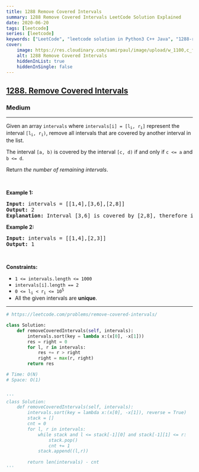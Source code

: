 ```yaml
---
title: 1288 Remove Covered Intervals
summary: 1288 Remove Covered Intervals LeetCode Solution Explained
date: 2020-06-20
tags: [leetcode]
series: [leetcode]
keywords: ["LeetCode", "leetcode solution in Python3 C++ Java", "1288-remove-covered-intervals LeetCode Solution Explained"]
cover:
    image: https://res.cloudinary.com/samirpaul/image/upload/w_1100,c_fit,co_rgb:FFFFFF,l_text:Arial_75_bold:1288 Remove Covered Intervals - Solution Explained/problem-solving.webp
    alt: 1288 Remove Covered Intervals
    hiddenInList: true
    hiddenInSingle: false
---
```



<h2><a href="https://leetcode.com/problems/remove-covered-intervals/">1288. Remove Covered Intervals</a></h2><h3>Medium</h3><hr><div><p>Given an array <code>intervals</code> where <code>intervals[i] = [l<sub>i</sub>, r<sub>i</sub>]</code> represent the interval <code>[l<sub>i</sub>, r<sub>i</sub>)</code>, remove all intervals that are covered by another interval in the list.</p>

<p>The interval <code>[a, b)</code> is covered by the interval <code>[c, d)</code> if and only if <code>c &lt;= a</code> and <code>b &lt;= d</code>.</p>

<p>Return <em>the number of remaining intervals</em>.</p>

<p>&nbsp;</p>
<p><strong class="example">Example 1:</strong></p>

<pre><strong>Input:</strong> intervals = [[1,4],[3,6],[2,8]]
<strong>Output:</strong> 2
<strong>Explanation:</strong> Interval [3,6] is covered by [2,8], therefore it is removed.
</pre>

<p><strong class="example">Example 2:</strong></p>

<pre><strong>Input:</strong> intervals = [[1,4],[2,3]]
<strong>Output:</strong> 1
</pre>

<p>&nbsp;</p>
<p><strong>Constraints:</strong></p>

<ul>
	<li><code>1 &lt;= intervals.length &lt;= 1000</code></li>
	<li><code>intervals[i].length == 2</code></li>
	<li><code>0 &lt;= l<sub>i</sub> &lt; r<sub>i</sub> &lt;= 10<sup>5</sup></code></li>
	<li>All the given intervals are <strong>unique</strong>.</li>
</ul>
</div>

---




```python
# https://leetcode.com/problems/remove-covered-intervals/

class Solution:
    def removeCoveredIntervals(self, intervals):
        intervals.sort(key = lambda x:(x[0], -x[1]))
        res = right = 0
        for l, r in intervals:
            res += r > right
            right = max(r, right)
        return res

# Time: O(N)
# Space: O(1)
    

'''
class Solution:
    def removeCoveredIntervals(self, intervals):
        intervals.sort(key = lambda x:(x[0], -x[1]), reverse = True)
        stack = []
        cnt = 0
        for l, r in intervals:
            while stack and l <= stack[-1][0] and stack[-1][1] <= r:
                stack.pop()
                cnt += 1
            stack.append((l,r))
        
        return len(intervals) - cnt
'''
```
